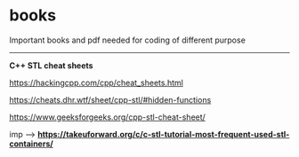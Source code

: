 # books
Important books and pdf needed for coding of different purpose
***************************************************************
**C++ STL cheat sheets**

https://hackingcpp.com/cpp/cheat_sheets.html

https://cheats.dhr.wtf/sheet/cpp-stl/#hidden-functions    

https://www.geeksforgeeks.org/cpp-stl-cheat-sheet/

imp --> **https://takeuforward.org/c/c-stl-tutorial-most-frequent-used-stl-containers/**

